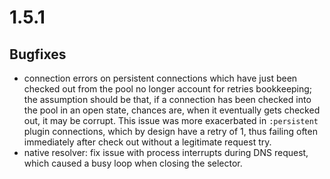 # 1.5.1

## Bugfixes

* connection errors on persistent connections which have just been checked out from the pool no longer account for retries bookkeeping; the assumption should be that, if a connection has been checked into the pool in an open state, chances are, when it eventually gets checked out, it may be corrupt. This issue was more exacerbated in `:persistent` plugin connections, which by design have a retry of 1, thus failing often immediately after check out without a legitimate request try.
* native resolver: fix issue with process interrupts during DNS request, which caused a busy loop when closing the selector.